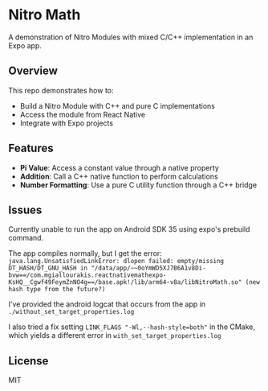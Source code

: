 # Nitro Math

A demonstration of Nitro Modules with mixed C/C++ implementation in an Expo app.

## Overview

This repo demonstrates how to:
- Build a Nitro Module with C++ and pure C implementations
- Access the module from React Native
- Integrate with Expo projects

## Features

- **Pi Value**: Access a constant value through a native property
- **Addition**: Call a C++ native function to perform calculations
- **Number Formatting**: Use a pure C utility function through a C++ bridge

## Issues

Currently unable to run the app on Android SDK 35 using expo's prebuild command.

The app compiles normally, but I get the error: `java.lang.UnsatisfiedLinkError: dlopen failed: empty/missing DT_HASH/DT_GNU_HASH in "/data/app/~~0oYmWD5XJ7B6A1v8Di-bvw==/com.mgiallourakis.reactnativemathexpo-KsHQ__Cgwf49FeymZnNO4g==/base.apk!/lib/arm64-v8a/libNitroMath.so" (new hash type from the future?)`

I've provided the android logcat that occurs from the app in `./without_set_target_properties.log`

I also tried a fix setting `LINK_FLAGS "-Wl,--hash-style=both"` in the CMake, which yields a different error in `with_set_target_properties.log`

## License

MIT